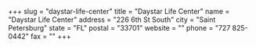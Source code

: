 +++
slug = "daystar-life-center"
title = "Daystar Life Center"
name = "Daystar Life Center"
address = "226 6th St South"
city = "Saint Petersburg"
state = "FL"
postal = "33701"
website = ""
phone = "727 825-0442"
fax = ""
+++
